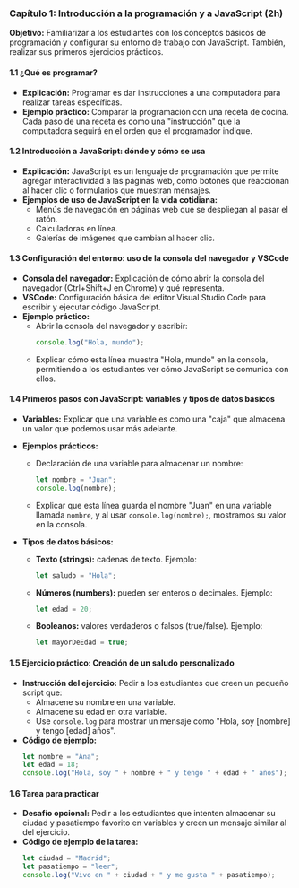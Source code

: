### **Capítulo 1: Introducción a la programación y a JavaScript (2h)**

**Objetivo:** Familiarizar a los estudiantes con los conceptos básicos de programación y configurar su entorno de trabajo con JavaScript. También, realizar sus primeros ejercicios prácticos.

#### 1.1 ¿Qué es programar?
   - **Explicación:** Programar es dar instrucciones a una computadora para realizar tareas específicas. 
   - **Ejemplo práctico:** Comparar la programación con una receta de cocina. Cada paso de una receta es como una "instrucción" que la computadora seguirá en el orden que el programador indique.

#### 1.2 Introducción a JavaScript: dónde y cómo se usa
   - **Explicación:** JavaScript es un lenguaje de programación que permite agregar interactividad a las páginas web, como botones que reaccionan al hacer clic o formularios que muestran mensajes.
   - **Ejemplos de uso de JavaScript en la vida cotidiana:**
     - Menús de navegación en páginas web que se despliegan al pasar el ratón.
     - Calculadoras en línea.
     - Galerías de imágenes que cambian al hacer clic.

#### 1.3 Configuración del entorno: uso de la consola del navegador y VSCode
   - **Consola del navegador:** Explicación de cómo abrir la consola del navegador (Ctrl+Shift+J en Chrome) y qué representa.
   - **VSCode:** Configuración básica del editor Visual Studio Code para escribir y ejecutar código JavaScript.
   - **Ejemplo práctico:**
     - Abrir la consola del navegador y escribir:
       ```javascript
       console.log("Hola, mundo");
       ```
     - Explicar cómo esta línea muestra "Hola, mundo" en la consola, permitiendo a los estudiantes ver cómo JavaScript se comunica con ellos.

#### 1.4 Primeros pasos con JavaScript: variables y tipos de datos básicos
   - **Variables:** Explicar que una variable es como una "caja" que almacena un valor que podemos usar más adelante.
   - **Ejemplos prácticos:**
     - Declaración de una variable para almacenar un nombre:
       ```javascript
       let nombre = "Juan";
       console.log(nombre);
       ```
     - Explicar que esta línea guarda el nombre "Juan" en una variable llamada `nombre`, y al usar `console.log(nombre);`, mostramos su valor en la consola.

   - **Tipos de datos básicos:**
     - **Texto (strings):** cadenas de texto. Ejemplo:
       ```javascript
       let saludo = "Hola";
       ```
     - **Números (numbers):** pueden ser enteros o decimales. Ejemplo:
       ```javascript
       let edad = 20;
       ```
     - **Booleanos:** valores verdaderos o falsos (true/false). Ejemplo:
       ```javascript
       let mayorDeEdad = true;
       ```

#### 1.5 Ejercicio práctico: Creación de un saludo personalizado
   - **Instrucción del ejercicio:** Pedir a los estudiantes que creen un pequeño script que:
     - Almacene su nombre en una variable.
     - Almacene su edad en otra variable.
     - Use `console.log` para mostrar un mensaje como "Hola, soy [nombre] y tengo [edad] años".
   - **Código de ejemplo:**
     ```javascript
     let nombre = "Ana";
     let edad = 18;
     console.log("Hola, soy " + nombre + " y tengo " + edad + " años");
     ```

#### 1.6 Tarea para practicar
   - **Desafío opcional:** Pedir a los estudiantes que intenten almacenar su ciudad y pasatiempo favorito en variables y creen un mensaje similar al del ejercicio.
   - **Código de ejemplo de la tarea:**
     ```javascript
     let ciudad = "Madrid";
     let pasatiempo = "leer";
     console.log("Vivo en " + ciudad + " y me gusta " + pasatiempo);
     ```

